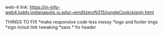 web-4 link:
https://in-info-web4.luddy.indianapolis.iu.edu/~emditzen/N315/jungleCook/signin.html

THINGS TO FIX
*make responsive code less messy
*logo and footer imgs
\*sign in/out link tweaking
\*sass \* fix header
